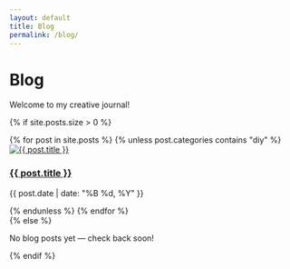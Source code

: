 ```yaml
---
layout: default
title: Blog
permalink: /blog/
---
```


# Blog

Welcome to my creative journal! 

{% if site.posts.size > 0 %}
<div class="post-grid">
  {% for post in site.posts %}
    {% unless post.categories contains "diy" %}
      <div class="post-card">
        <a href="{{ post.url }}">
          <div class="img-wrapper">
            <img 
              src="{{ post.featured_image | default: '/assets/images/fallback.jpg' }}" 
              onerror="this.onerror=null;this.src='/assets/images/fallback.jpg';" 
              alt="{{ post.title }}" 
              loading="lazy">
          </div>
          <h3>{{ post.title }}</h3>
        </a>
        <p class="post-date">{{ post.date | date: "%B %d, %Y" }}</p>
      </div>
    {% endunless %}
  {% endfor %}
</div>
{% else %}
<p>No blog posts yet — check back soon!</p>
{% endif %}
